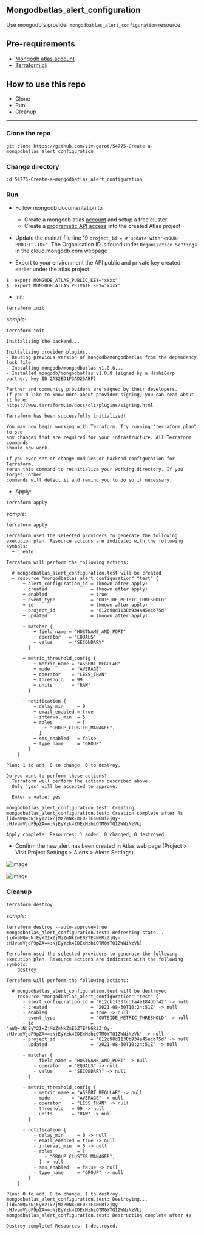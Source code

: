 
## Mongodbatlas_alert_configuration
Use mongodb's provider `mongodbatlas_alert_configuration` resource

## Pre-requirements

* [Mongodb atlas account](https://git-scm.com/book/en/v2/Getting-Started-Installing-Git) 
* [Terraform cli](https://learn.hashicorp.com/tutorials/terraform/install-cli)


## How to use this repo

- Clone
- Run
- Cleanup

---

### Clone the repo

```
git clone https://github.com/viv-garot/54775-Create-a-mongodbatlas_alert_configuration
```

### Change directory

```
cd 54775-Create-a-mongodbatlas_alert_configuration
```

### Run

* Follow mongodb documentation to
    * Create a mongodb atlas [account](https://docs.atlas.mongodb.com/getting-started/) and setup a free cluster
    * Create a [programatic API access](https://docs.atlas.mongodb.com/tutorial/manage-programmatic-access/#manage-programmatic-access-to-a-project) into the created Atlas project


* Update the main.tf file line 19 `project_id = # update with"<YOUR-PROJECT-ID>"`. The Organisation ID is found under `Organization Settings` in the cloud.mongodb.com webpage

* Export to your environment the API public and private key created earlier under the atlas project

```
$  export MONGODB_ATLAS_PUBLIC_KEY="xxxx"
$  export MONGODB_ATLAS_PRIVATE_KEY="xxxx"
```

* Init:

```
terraform init
```

_sample_:

```
terraform init

Initializing the backend...

Initializing provider plugins...
- Reusing previous version of mongodb/mongodbatlas from the dependency lock file
- Installing mongodb/mongodbatlas v1.0.0...
- Installed mongodb/mongodbatlas v1.0.0 (signed by a HashiCorp partner, key ID 2A32ED1F3AD25ABF)

Partner and community providers are signed by their developers.
If you'd like to know more about provider signing, you can read about it here:
https://www.terraform.io/docs/cli/plugins/signing.html

Terraform has been successfully initialized!

You may now begin working with Terraform. Try running "terraform plan" to see
any changes that are required for your infrastructure. All Terraform commands
should now work.

If you ever set or change modules or backend configuration for Terraform,
rerun this command to reinitialize your working directory. If you forget, other
commands will detect it and remind you to do so if necessary.
```

* Apply:

```
terraform apply
```

_sample_:

```
terraform apply

Terraform used the selected providers to generate the following execution plan. Resource actions are indicated with the following symbols:
  + create

Terraform will perform the following actions:

  # mongodbatlas_alert_configuration.test will be created
  + resource "mongodbatlas_alert_configuration" "test" {
      + alert_configuration_id = (known after apply)
      + created                = (known after apply)
      + enabled                = true
      + event_type             = "OUTSIDE_METRIC_THRESHOLD"
      + id                     = (known after apply)
      + project_id             = "612c98d1138b934a45ecb75d"
      + updated                = (known after apply)

      + matcher {
          + field_name = "HOSTNAME_AND_PORT"
          + operator   = "EQUALS"
          + value      = "SECONDARY"
        }

      + metric_threshold_config {
          + metric_name = "ASSERT_REGULAR"
          + mode        = "AVERAGE"
          + operator    = "LESS_THAN"
          + threshold   = 99
          + units       = "RAW"
        }

      + notification {
          + delay_min     = 0
          + email_enabled = true
          + interval_min  = 5
          + roles         = [
              + "GROUP_CLUSTER_MANAGER",
            ]
          + sms_enabled   = false
          + type_name     = "GROUP"
        }
    }

Plan: 1 to add, 0 to change, 0 to destroy.

Do you want to perform these actions?
  Terraform will perform the actions described above.
  Only 'yes' will be accepted to approve.

  Enter a value: yes

mongodbatlas_alert_configuration.test: Creating...
mongodbatlas_alert_configuration.test: Creation complete after 4s [id=aWQ=:NjEyY2IxZjMzZmNkZmE0ZTE4NGRiZjQy-cHJvamVjdF9pZA==:NjEyYzk4ZDExMzhiOTM0YTQ1ZWNiNzVk]

Apply complete! Resources: 1 added, 0 changed, 0 destroyed.
```

* Confirm the new alert has been created in Atlas web page (Project > Visit Project Settings > Alerts > Alerts Settings)

![image](https://user-images.githubusercontent.com/85481359/131325724-4ed1b236-ad03-4529-a31e-3808b82d2e0f.png)

![image](https://user-images.githubusercontent.com/85481359/131325874-cb7e51c7-7782-4a42-bea5-28f2fd9c63fe.png)



### Cleanup

```
terraform destroy
```

_sample_:

```
terraform destroy --auto-approve=true
mongodbatlas_alert_configuration.test: Refreshing state... [id=aWQ=:NjEyY2IxZjMzZmNkZmE0ZTE4NGRiZjQy-cHJvamVjdF9pZA==:NjEyYzk4ZDExMzhiOTM0YTQ1ZWNiNzVk]

Terraform used the selected providers to generate the following execution plan. Resource actions are indicated with the following symbols:
  - destroy

Terraform will perform the following actions:

  # mongodbatlas_alert_configuration.test will be destroyed
  - resource "mongodbatlas_alert_configuration" "test" {
      - alert_configuration_id = "612cb1f33fcdfa4e184dbf42" -> null
      - created                = "2021-08-30T10:24:51Z" -> null
      - enabled                = true -> null
      - event_type             = "OUTSIDE_METRIC_THRESHOLD" -> null
      - id                     = "aWQ=:NjEyY2IxZjMzZmNkZmE0ZTE4NGRiZjQy-cHJvamVjdF9pZA==:NjEyYzk4ZDExMzhiOTM0YTQ1ZWNiNzVk" -> null
      - project_id             = "612c98d1138b934a45ecb75d" -> null
      - updated                = "2021-08-30T10:24:51Z" -> null

      - matcher {
          - field_name = "HOSTNAME_AND_PORT" -> null
          - operator   = "EQUALS" -> null
          - value      = "SECONDARY" -> null
        }

      - metric_threshold_config {
          - metric_name = "ASSERT_REGULAR" -> null
          - mode        = "AVERAGE" -> null
          - operator    = "LESS_THAN" -> null
          - threshold   = 99 -> null
          - units       = "RAW" -> null
        }

      - notification {
          - delay_min     = 0 -> null
          - email_enabled = true -> null
          - interval_min  = 5 -> null
          - roles         = [
              - "GROUP_CLUSTER_MANAGER",
            ] -> null
          - sms_enabled   = false -> null
          - type_name     = "GROUP" -> null
        }
    }

Plan: 0 to add, 0 to change, 1 to destroy.
mongodbatlas_alert_configuration.test: Destroying... [id=aWQ=:NjEyY2IxZjMzZmNkZmE0ZTE4NGRiZjQy-cHJvamVjdF9pZA==:NjEyYzk4ZDExMzhiOTM0YTQ1ZWNiNzVk]
mongodbatlas_alert_configuration.test: Destruction complete after 4s

Destroy complete! Resources: 1 destroyed.
```
